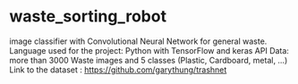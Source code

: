 # waste_sorting_robot
image classifier with Convolutional Neural Network for general waste.
Language used for the project: Python with TensorFlow and keras API
Data: more than 3000 Waste images and 5 classes (Plastic, Cardboard, metal, …)
Link to the dataset : https://github.com/garythung/trashnet

